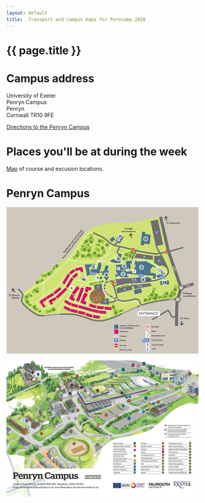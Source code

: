 ```yaml
---
layout: default
title:  Transport and campus maps for Porecamp 2016
---
```


# {{ page.title }}

# Campus address

University of Exeter  
Penryn Campus  
Penryn  
Cornwall TR10 9FE  

[Directions to the Penryn Campus](http://www.exeter.ac.uk/visit/directions/cornwall)

# Places you'll be at during the week

[Map](https://www.google.com/maps/d/edit?mid=1ltOMwUeVgGT0Vow3OQ5x4eDuits) of course and excusion locations.

# Penryn Campus

![alt text](image/penryncampus-entire.png)

![alt text](image/penryncampus-zoom.png)
